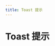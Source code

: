 ```yaml
---
title: Toast 提示
---
```


# Toast 提示

<ClientOnly>
  <toast-demo></toast-demo>
</ClientOnly>

<toast-attributes></toast-attributes>